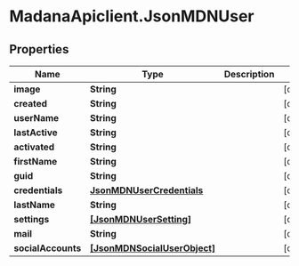 # MadanaApiclient.JsonMDNUser

## Properties

Name | Type | Description | Notes
------------ | ------------- | ------------- | -------------
**image** | **String** |  | [optional] 
**created** | **String** |  | [optional] 
**userName** | **String** |  | [optional] 
**lastActive** | **String** |  | [optional] 
**activated** | **String** |  | [optional] 
**firstName** | **String** |  | [optional] 
**guid** | **String** |  | [optional] 
**credentials** | [**JsonMDNUserCredentials**](JsonMDNUserCredentials.md) |  | [optional] 
**lastName** | **String** |  | [optional] 
**settings** | [**[JsonMDNUserSetting]**](JsonMDNUserSetting.md) |  | [optional] 
**mail** | **String** |  | [optional] 
**socialAccounts** | [**[JsonMDNSocialUserObject]**](JsonMDNSocialUserObject.md) |  | [optional] 


